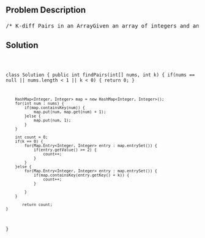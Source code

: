 <!--
<style>
  body { font-family: Arial, sans-serif; }
  .container { max-width: 700px; margin: 0 auto; padding: 10px; }
  .comment-block { background-color: #f9f9f9; padding: 10px; border-left: 5px solid #ccc; overflow-wrap: break-word; white-space: pre-wrap; }
  .code-block { background-color: #f4f4f4; padding: 10px; border: 1px solid #ddd; overflow-wrap: break-word; white-space: pre-wrap; }
</style>
-->

<div class='container'>
<h2>Problem Description</h2>
<div class='comment-block'>
<pre>
/* K-diff Pairs in an ArrayGiven an array of integers and an integer k, you need to find the number ofuniquek-diff pairs in the array. Here a k-diff pair is defined as an integer pair(i, j),where i and j are both numbers in the array and their absolute differenceis k.Example 1:Input: [3, 1, 4, 1, 5], k = 2Output: 2Explanation: There are two 2-diff pairs in the array, (1, 3) and (3, 5).Although we have two 1s in the input, we should only return the number ofunique pairs.Example 2:Input:[1, 2, 3, 4, 5], k = 1Output: 4Explanation: There are four 1-diff pairs in the array, (1, 2), (2, 3), (3,4) and (4, 5).Example 3:Input: [1, 3, 1, 5, 4], k = 0Output: 1Explanation: There is one 0-diff pair in the array, (1, 1).*/                /*                if(map.containsKey(entry.getKey() - k)) { //不能加， 会重复                    count++;                }                */</pre>
</div>

<h2>Solution</h2>
<div class='code-block'>
<pre><code class='language-java'>

class Solution {
    public int findPairs(int[] nums, int k) {
        if(nums == null || nums.length < 1 || k < 0) {
            return 0;
        }
        
        HashMap<Integer, Integer> map = new HashMap<Integer, Integer>();
        for(int num : nums) {
            if(map.containsKey(num)) {
                map.put(num, map.get(num) + 1);
            }else {
                map.put(num, 1);
            }
        }
        
        int count = 0;
        if(k == 0) {
            for(Map.Entry<Integer, Integer> entry : map.entrySet()) {
                if(entry.getValue() >= 2) {
                    count++;
                }
            }
        }else {
            for(Map.Entry<Integer, Integer> entry : map.entrySet()) { 
                if(map.containsKey(entry.getKey() + k)) {
                    count++;
                }
                
            }
        }
        
           return count;
    }
}</code></pre>
</div>
</div>
